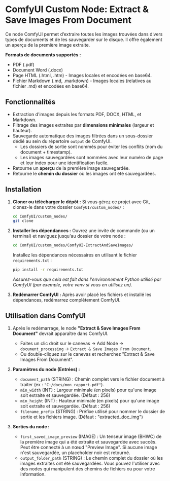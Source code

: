 # ComfyUI Custom Node: Extract & Save Images From Document

Ce node ComfyUI permet d’extraire toutes les images trouvées dans divers types de documents et de les sauvegarder sur le disque. Il offre également un aperçu de la première image extraite.

**Formats de documents supportés :**
-   PDF (.pdf)
-   Document Word (.docx)
-   Page HTML (.html, .htm) - Images locales et encodées en base64.
-   Fichier Markdown (.md, .markdown) - Images locales (relatives au fichier .md) et encodées en base64.

## Fonctionnalités

*   Extraction d'images depuis les formats PDF, DOCX, HTML, et Markdown.
*   Filtrage des images extraites par **dimensions minimales** (largeur et hauteur).
*   Sauvegarde automatique des images filtrées dans un sous-dossier dédié au sein du répertoire `output` de ComfyUI.
    *   Les dossiers de sortie sont nommés pour éviter les conflits (nom du document + timestamp).
    *   Les images sauvegardées sont nommées avec leur numéro de page et leur index pour une identification facile.
*   Retourne un **aperçu** de la première image sauvegardée.
*   Retourne le **chemin du dossier** où les images ont été sauvegardées.

## Installation

1.  **Cloner ou télécharger le dépôt :**
    Si vous gérez ce projet avec Git, clonez-le dans votre dossier `ComfyUI/custom_nodes/` :
    ```bash
    cd ComfyUI/custom_nodes/
    git clone 
    ```
2.  **Installer les dépendances :**
    Ouvrez une invite de commande (ou un terminal) et naviguez jusqu'au dossier de votre node :
    ```bash
    cd ComfyUI/custom_nodes/ComfyUI-ExtractAndSaveImages/
    ```
    Installez les dépendances nécessaires en utilisant le fichier `requirements.txt` :
    ```bash
    pip install -r requirements.txt
    ```
    *Assurez-vous que cela est fait dans l'environnement Python utilisé par ComfyUI (par exemple, votre venv si vous en utilisez un).*

3.  **Redémarrer ComfyUI :**
    Après avoir placé les fichiers et installé les dépendances, redémarrez complètement ComfyUI.

## Utilisation dans ComfyUI

1.  Après le redémarrage, le node **"Extract & Save Images From Document"** devrait apparaître dans ComfyUI.
    *   Faites un clic droit sur le canevas -> Add Node -> `document_processing` -> `Extract & Save Images From Document`.
    *   Ou double-cliquez sur le canevas et recherchez "Extract & Save Images From Document".

2.  **Paramètres du node (Entrées) :**
    *   `document_path` (STRING) : Chemin complet vers le fichier document à traiter (ex : `"C:/docs/mon_rapport.pdf"`).
    *   `min_width` (INT) : Largeur minimale (en pixels) pour qu'une image soit extraite et sauvegardée. (Défaut : 256)
    *   `min_height` (INT) : Hauteur minimale (en pixels) pour qu'une image soit extraite et sauvegardée. (Défaut : 256)
    *   `filename_prefix` (STRING) : Préfixe utilisé pour nommer le dossier de sortie et les fichiers image. (Défaut : "extracted_doc_img")

3.  **Sorties du node :**
    *   `first_saved_image_preview` (IMAGE) : Un tenseur image (BHWC) de la première image qui a été extraite et sauvegardée avec succès. Peut être connecté à un nœud "Preview Image". Si aucune image n'est sauvegardée, un placeholder noir est retourné.
    *   `output_folder_path` (STRING) : Le chemin complet du dossier où les images extraites ont été sauvegardées. Vous pouvez l'utiliser avec des nodes qui manipulent des chemins de fichiers ou pour votre information.
